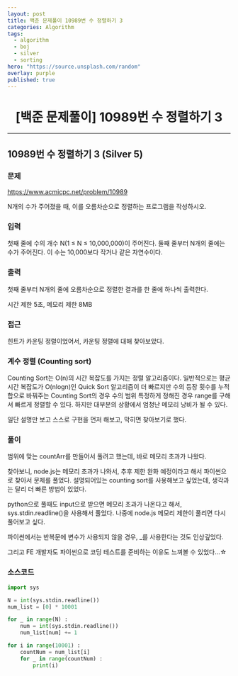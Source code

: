 ```yaml
---
layout: post
title: 백준 문제풀이 10989번 수 정렬하기 3
categories: Algorithm
tags:
  - algorithm
  - boj
  - silver
  - sorting
hero: "https://source.unsplash.com/random"
overlay: purple
published: true
---
```


# <center>[백준 문제풀이] 10989번 수 정렬하기 3</center>

---

## 10989번 수 정렬하기 3 (Silver 5)

### 문제

https://www.acmicpc.net/problem/10989

N개의 수가 주어졌을 때, 이를 오름차순으로 정렬하는 프로그램을 작성하시오.

### 입력

첫째 줄에 수의 개수 N(1 ≤ N ≤ 10,000,000)이 주어진다. 둘째 줄부터 N개의 줄에는 수가 주어진다. 이 수는 10,000보다 작거나 같은 자연수이다.

### 출력

첫째 줄부터 N개의 줄에 오름차순으로 정렬한 결과를 한 줄에 하나씩 출력한다.

시간 제한 5초, 메모리 제한 8MB

### 접근

힌트가 카운팅 정렬이었어서, 카운팅 정렬에 대해 찾아보았다.

### 계수 정렬 (Counting sort)

Counting Sort는 O(n)의 시간 복잡도를 가지는 정렬 알고리즘이다. 일반적으로는 평균 시간 복잡도가 O(nlogn)인 Quick Sort 알고리즘이 더 빠르지만 수의 등장 횟수를 누적합으로 바꿔주는 Counting Sort의 경우 수의 범위 특정하게 정해진 경우 range를 구해서 빠르게 정렬할 수 있다. 하지만 대부분의 상황에서 엄청난 메모리 낭비가 될 수 있다.

일단 설명만 보고 스스로 구현을 먼저 해보고, 막히면 찾아보기로 했다.

### 풀이

범위에 맞는 countArr를 만들어서 풀려고 했는데, 바로 메모리 초과가 나왔다.

찾아보니, node.js는 메모리 초과가 나와서, 추후 제한 완화 예정이라고 해서 파이썬으로 찾아서 문제를 풀었다. 설명되어있는 counting sort를 사용해보고 싶었는데, 생각과는 달리 더 빠른 방법이 있었다.

python으로 풀때도 input으로 받으면 메모리 초과가 나온다고 해서, sys.stdin.readline()을 사용해서 풀었다. 나중에 node.js 메모리 제한이 풀리면 다시 풀어보고 싶다.

파이썬에서는 반복문에 변수가 사용되지 않을 경우, \_를 사용한다는 것도 인상깊었다.

그리고 FE 개발자도 파이썬으로 코딩 테스트를 준비하는 이유도 느껴볼 수 있었다...☆

### 소스코드

```python
import sys

N = int(sys.stdin.readline())
num_list = [0] * 10001

for _ in range(N) :
    num = int(sys.stdin.readline())
    num_list[num] += 1

for i in range(10001) :
    countNum = num_list[i]
    for _ in range(countNum) :
        print(i)
```
